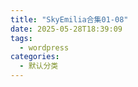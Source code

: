 ```yaml
---
title: "SkyEmilia合集01-08"
date: 2025-05-28T18:39:09
tags:
  - wordpress
categories:
  - 默认分类
---
```




